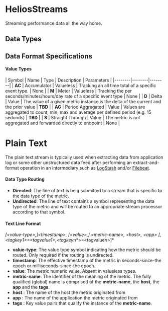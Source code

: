 # HeliosStreams
Streaming performance data all the way home.

## Data Types

## Data Format Specifications

#### Value Types

| Symbol | Name | Type | Description | Parameters |
|--------|--------|--------|
| **AC** | Accumulator | Valueless | Tracking an all time total of a specific event type. | None |
| **M** | Meter | Valueless | Tracking the per seconds/minutes/hours/day rate of a specific event type | None |
| **D** | Delta | Value | The value of a given metric instance is the delta of the current and the prior value | **TBD** |
| **AG** | Period Aggregated | Value | Values are aggregated to count, min, max and average per defined period (e.g. 15 sedonds)  | **TBD** |
| **S** | Straight Through | Value | The metric is not aggregated and forwarded directly to endpoint | None |


# Plain Text

The plain text stream is typically used when extracting data from application log or some other unstructured data feed after performing an extract-and-format operation in an intermediary such as [LogStash](https://www.elastic.co/products/logstash) and/or [Filebeat](https://www.elastic.co/products/beats/filebeat).

#### Data Type Routing
- **Directed**: The line of text is beig submitted to a stream that is specific to the data type of the metric.
- **Undirected**: The line of text  contains a symbol representing the data type of the metric and will be routed to an appropriate stream processor according to that symbol.

#### Text Line Format

*\[&lt;value-type&gt;,\]&lt;timestamp&gt;, \[&lt;value&gt;,\] &lt;metric-name&gt;, &lt;host&gt;, &lt;app&gt; \[,&lt;tagkey1&gt;=&lt;tagvalue1&gt;,&lt;tagkey*n*&gt;=&lt;tagvalue*n*&gt;\]*

- **value-type**: The value type symbol indicating how the metric should be routed. Only required if the routing is undirected.
- **timestamp**: The effective timestamp of the metric in seconds-since-the epoch or milliseconds-since-the epoch.
- **value**: The metric numeric value. Absent in valueless types.
- **metric-name**: The identifier of the meaning of the metric. The fully qualified (global) name is comprised of the **metric-name**, the **host**, the **app** and the **tags**.
- **host** : The name of the host the metric originated from
- **app** : The name of the application the metric originated from
- **tags** : Key value pairs that qualify the instance of the **metric-name**.






